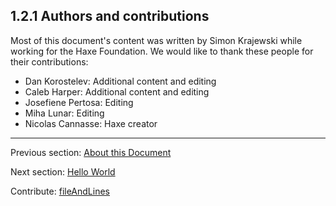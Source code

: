 ## 1.2.1 Authors and contributions

Most of this document's content was written by Simon Krajewski while working for the Haxe Foundation. We would like to thank these people for their contributions:



* Dan Korostelev: Additional content and editing
* Caleb Harper: Additional content and editing
* Josefiene Pertosa: Editing
* Miha Lunar: Editing
* Nicolas Cannasse: Haxe creator

---

Previous section: [About this Document](introduction-about-this-document.md)

Next section: [Hello World](introduction-hello-world.md)

Contribute: [fileAndLines](https://github.com/HaxeFoundation/HaxeManual/blob/master/01-introduction.tex#L67-67)